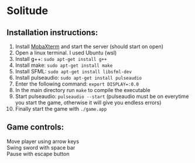 # Solitude

## Installation instructions:

1. Install [MobaXterm](https://mobaxterm.mobatek.net/download-home-edition.html) and start the server (should start on open)
2. Open a linux terminal. I used Ubuntu (wsl)
3. Install g++: `sudo apt-get install g++`
4. Install make: `sudo apt-get install make`
5. Install SFML: `sudo apt-get install libsfml-dev`
6. Install pulseaudio: `sudo apt-get install pulseaudio`
7. Enter the following command: `export DISPLAY=:0.0`
8. In the main directory run `make` to compile the executable
9. Start pulseaudio: `pulseaudio --start` (pulseaudio must be on everytime you start the game, otherwise it will give you endless errors)
10. Finally start the game with `./game.app`

## Game controls:

Move player using arrow keys\
Swing sword with space bar\
Pause with escape button
